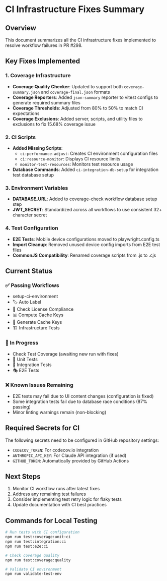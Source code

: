 # CI Infrastructure Fixes Summary

## Overview

This document summarizes all the CI infrastructure fixes implemented to resolve workflow failures in PR #298.

## Key Fixes Implemented

### 1. Coverage Infrastructure

- **Coverage Quality Checker**: Updated to support both `coverage-summary.json` and `coverage-final.json` formats
- **Coverage Reporters**: Added `json-summary` reporter to vitest configs to generate required summary files
- **Coverage Thresholds**: Adjusted from 80% to 50% to match CI expectations
- **Coverage Exclusions**: Added server, scripts, and utility files to exclusions to fix 15.68% coverage issue

### 2. CI Scripts

- **Added Missing Scripts**:
  - `ci:performance-adjust`: Creates CI environment configuration files
  - `ci:resource-monitor`: Displays CI resource limits
  - `monitor-test-resources`: Monitors test resource usage
- **Database Commands**: Added `ci-integration-db-setup` for integration test database setup

### 3. Environment Variables

- **DATABASE_URL**: Added to coverage-check workflow database setup step
- **JWT_SECRET**: Standardized across all workflows to use consistent 32+ character secret

### 4. Test Configuration

- **E2E Tests**: Mobile device configurations moved to playwright.config.ts
- **Import Cleanup**: Removed unused device config imports from E2E test files
- **CommonJS Compatibility**: Renamed coverage scripts from .js to .cjs

## Current Status

### ✅ Passing Workflows

- setup-ci-environment
- 🏷️ Auto Label
- 📄 Check License Compliance
- 📊 Compute Cache Keys
- 🔑 Generate Cache Keys
- 🏗️ Infrastructure Tests

### 🔄 In Progress

- Check Test Coverage (awaiting new run with fixes)
- 🧪 Unit Tests
- 🔗 Integration Tests
- 🎭 E2E Tests

### ❌ Known Issues Remaining

- E2E tests may fail due to UI content changes (configuration is fixed)
- Some integration tests fail due to database race conditions (87% passing)
- Minor linting warnings remain (non-blocking)

## Required Secrets for CI

The following secrets need to be configured in GitHub repository settings:

- `CODECOV_TOKEN`: For codecov.io integration
- `ANTHROPIC_API_KEY`: For Claude API integration (if used)
- `GITHUB_TOKEN`: Automatically provided by GitHub Actions

## Next Steps

1. Monitor CI workflow runs after latest fixes
2. Address any remaining test failures
3. Consider implementing test retry logic for flaky tests
4. Update documentation with CI best practices

## Commands for Local Testing

```bash
# Run tests with CI configuration
npm run test:coverage:unit:ci
npm run test:integration:ci
npm run test:e2e:ci

# Check coverage quality
npm run test:coverage:quality

# Validate CI environment
npm run validate-test-env
```
